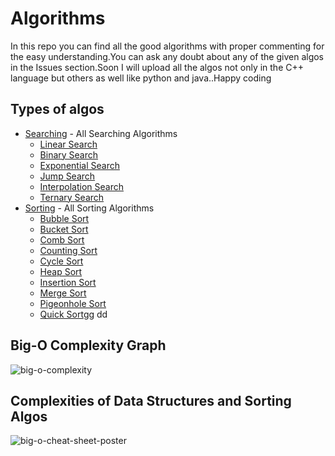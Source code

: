 # Algorithms
In this repo you can find all the good algorithms with proper commenting for the easy understanding.You can ask any doubt about any of the given algos in the Issues section.Soon I will upload all the algos not only in the C++ language but others as well like python and java..Happy coding

## Types of algos
 * [Searching](https://github.com/Satyam-Bhalla/Algorithms/tree/master/Searching) - All Searching Algorithms
   *   [Linear Search](https://github.com/Satyam-Bhalla/Algorithms/blob/master/Searching/Linear_search.cpp)
   *   [Binary Search](https://github.com/Satyam-Bhalla/Algorithms/blob/master/Searching/Binary_Search.cpp)
   *   [Exponential Search](https://github.com/Satyam-Bhalla/Algorithms/blob/master/Searching/Exponential_Search.cpp)
   *   [Jump Search](https://github.com/Satyam-Bhalla/Algorithms/blob/master/Searching/Jump_Search.cpp)
   *   [Interpolation Search](https://github.com/Satyam-Bhalla/Algorithms/blob/master/Searching/Interpolation_search.cpp)
   *   [Ternary Search](https://github.com/Satyam-Bhalla/Algorithms/blob/master/Searching/Ternary_Search.cpp)
 * [Sorting](https://github.com/Satyam-Bhalla/Algorithms/tree/master/Sorting) - All Sorting Algorithms
   *   [Bubble Sort](https://github.com/Satyam-Bhalla/Algorithms/blob/master/Sorting/Bubble_Sort.cpp)
   *   [Bucket Sort](https://github.com/Satyam-Bhalla/Algorithms/blob/master/Sorting/Bucket_Sort.cpp)
   *   [Comb Sort](https://github.com/Satyam-Bhalla/Algorithms/blob/master/Sorting/Comb_Sort.cpp)
   *   [Counting Sort](https://github.com/Satyam-Bhalla/Algorithms/blob/master/Sorting/Counting_Sort.cpp)
   *   [Cycle Sort](https://github.com/Satyam-Bhalla/Algorithms/blob/master/Sorting/Cycle_Sort.cpp)
   *   [Heap Sort](https://github.com/Satyam-Bhalla/Algorithms/blob/master/Sorting/Heap_Sort.cpp)
   *   [Insertion Sort](https://github.com/Satyam-Bhalla/Algorithms/blob/master/Sorting/Insertion_Sort.cpp)
   *   [Merge Sort](https://github.com/Satyam-Bhalla/Algorithms/blob/master/Sorting/Merge_sort.cpp)
   *   [Pigeonhole Sort](https://github.com/Satyam-Bhalla/Algorithms/blob/master/Sorting/Pigeonhole_Sort.cpp)
   *   [Quick Sort](https://github.com/Satyam-Bhalla/Algorithms/blob/master/Sorting/Quick_Sort.cpp)gg dd

## Big-O Complexity Graph
![big-o-complexity](https://cloud.githubusercontent.com/assets/17814101/26618250/4c32bc62-45f7-11e7-890a-26d7255e0815.JPG)

## Complexities of Data Structures and Sorting Algos
![big-o-cheat-sheet-poster](https://cloud.githubusercontent.com/assets/17814101/26397230/3c77ad78-4093-11e7-879b-284f355ee828.png)


